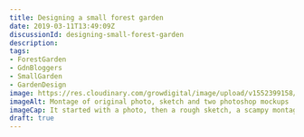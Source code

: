 ```yaml
---
title: Designing a small forest garden
date: 2019-03-11T13:49:09Z
discussionId: designing-small-forest-garden
description: 
tags: 
- ForestGarden
- GdnBloggers
- SmallGarden
- GardenDesign
image: https://res.cloudinary.com/growdigital/image/upload/v1552399158/diana-montage2.jpg
imageAlt: Montage of original photo, sketch and two photoshop mockups
imageCap: It started with a photo, then a rough sketch, a scampy montage and then…
draft: true
---
```


